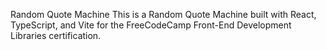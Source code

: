 Random Quote Machine
This is a Random Quote Machine built with React, TypeScript, and Vite for the FreeCodeCamp Front-End Development Libraries certification.